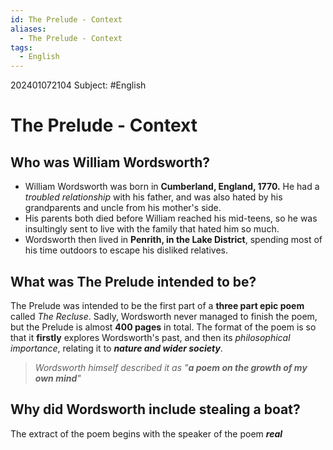 ```yaml
---
id: The Prelude - Context
aliases:
  - The Prelude - Context
tags:
  - English
---
```


202401072104
Subject: #English


# The Prelude - Context

## Who was William Wordsworth?

- William Wordsworth was born in **Cumberland, England, 1770.** He had a *troubled relationship* with his father, and was also hated by his grandparents and uncle from his mother's side.
- His parents both died before William reached his mid-teens, so he was insultingly sent to live with the family that hated him so much.
- Wordsworth then lived in **Penrith, in the Lake District**, spending most of his time outdoors to escape his disliked relatives.

## What was The Prelude intended to be?

The Prelude was intended to be the first part of a **three part epic poem** called *The Recluse*. Sadly, Wordsworth never managed to finish the poem, but the Prelude is almost **400 pages** in total. The format of the poem is so that it **firstly** explores Wordsworth's past, and then its *philosophical importance*, relating it to ***nature and wider society***.

>*Wordsworth himself described it as "**a poem on the growth of my own mind**"*

## Why did Wordsworth include stealing a boat?

The extract of the poem begins with the speaker of the poem ***real*** 

